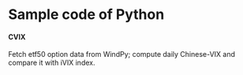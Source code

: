 # Sample code of Python

#### CVIX
Fetch etf50 option data from WindPy; compute daily Chinese-VIX and compare it with iVIX index.
